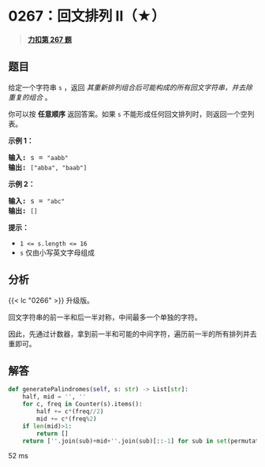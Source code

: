 # 0267：回文排列 II（★）


> <u>**[力扣第 267 题](https://leetcode.cn/problems/palindrome-permutation-ii/)**</u>

## 题目

<p>给定一个字符串 <code>s</code> ，返回 <em>其重新排列组合后可能构成的所有回文字符串，并去除重复的组合</em> 。</p>

<p>你可以按 <strong>任意顺序</strong> 返回答案。如果 <code>s</code> 不能形成任何回文排列时，则返回一个空列表。</p>



<p><strong>示例 1：</strong></p>

<pre>
<strong>输入: </strong>s = <code>"aabb"</code>
<strong>输出: </strong><code>["abba", "baab"]</code></pre>

<p><strong>示例 2：</strong></p>

<pre>
<strong>输入: </strong>s = <code>"abc"</code>
<strong>输出: </strong><code>[]</code>
</pre>



<p><strong>提示：</strong></p>

<p><meta charset="UTF-8" /></p>

<ul>
<li><code>1 &lt;= s.length &lt;= 16</code></li>
<li><code>s</code> 仅由小写英文字母组成</li>
</ul>


## 分析

{{< lc "0266" >}} 升级版。

回文字符串的前一半和后一半对称，中间最多一个单独的字符。

因此，先通过计数器，拿到前一半和可能的中间字符，遍历前一半的所有排列并去重即可。


## 解答

```python
def generatePalindromes(self, s: str) -> List[str]:
    half, mid = '', ''
    for c, freq in Counter(s).items():
        half += c*(freq//2)
        mid += c*(freq%2)
    if len(mid)>1:
        return []
    return [''.join(sub)+mid+''.join(sub)[::-1] for sub in set(permutations(half))]
```
52 ms

